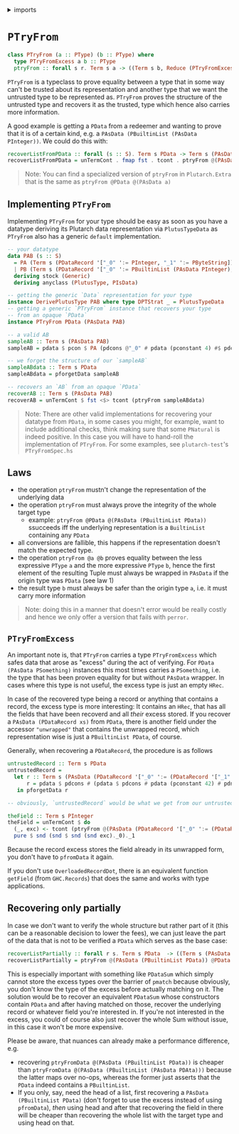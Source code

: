 <details>
<summary> imports </summary>
<p>

```haskell
{-# LANGUAGE FlexibleInstances #-}
module Plutarch.Docs.PTryFrom (recoverListFromPData, theField, untrustedRecord, recoverListPartially, recoverAB) where 
import Plutarch.Prelude
import GHC.Generics (Generic)
```

</p>
</details>

# `PTryFrom`

```hs
class PTryFrom (a :: PType) (b :: PType) where
  type PTryFromExcess a b :: PType
  ptryFrom :: forall s r. Term s a -> ((Term s b, Reduce (PTryFromExcess a b s)) -> Term s r) -> Term s r
```

`PTryFrom` is a typeclass to prove equality between a type that in some way can't be trusted about its representation and another type that we want the untrusted type to be represented as. 
`PTryFrom` proves the structure of the untrusted type and recovers it as the trusted, type which hence also carries more information. 

A good example is getting a `PData` from a redeemer and wanting to prove that it is of a certain kind, e.g. a `PAsData (PBuiltinList (PAsData PInteger))`. We could do this with: 

```haskell
recoverListFromPData :: forall (s :: S). Term s PData -> Term s (PAsData (PBuiltinList (PAsData PInteger)))
recoverListFromPData = unTermCont . fmap fst . tcont . ptryFrom @(PAsData (PBuiltinList (PAsData PInteger)))
```

> Note: You can find a specialized version of `ptryFrom` in `Plutarch.Extra` that is the same as `ptryFrom @PData @(PAsData a)`

## Implementing `PTryFrom`

Implementing `PTryFrom` for your type should be easy as soon as you have a datatype deriving its Plutarch data representation 
via `PlutusTypeData` as `PTryFrom` also has a generic `default` implementation.

```haskell
-- your datatype
data PAB (s :: S)
  = PA (Term s (PDataRecord '["_0" ':= PInteger, "_1" ':= PByteString]))
  | PB (Term s (PDataRecord '["_0" ':= PBuiltinList (PAsData PInteger), "_1" ':= PByteString]))
  deriving stock (Generic)
  deriving anyclass (PlutusType, PIsData)

-- getting the generic `Data` representation for your type
instance DerivePlutusType PAB where type DPTStrat _ = PlutusTypeData
-- getting a generic `PTryFrom` instance that recovers your type 
-- from an opaque `PData`
instance PTryFrom PData (PAsData PAB)

-- a valid AB
sampleAB :: Term s (PAsData PAB)
sampleAB = pdata $ pcon $ PA (pdcons @"_0" # pdata (pconstant 4) #$ pdcons # pdata (pconstant "foo") # pdnil)

-- we forget the structure of our `sampleAB`
sampleABdata :: Term s PData
sampleABdata = pforgetData sampleAB

-- recovers an `AB` from an opaque `PData`
recoverAB :: Term s (PAsData PAB)
recoverAB = unTermCont $ fst <$> tcont (ptryFrom sampleABdata)

```

> Note: There are other valid implementations for recovering your datatype from `PData`, in some cases you might,
> for example, want to include additional checks, think making sure that some `PNatural` is indeed positive.
> In this case you will have to hand-roll the implementation of `PTryFrom`. For some examples, see `plutarch-test`'s 
> `PTryFromSpec.hs`

## Laws

- the operation `ptryFrom` mustn't change the representation of the underlying data
- the operation `ptryFrom` must always prove the integrity of the whole target type
   - example:
       `ptryFrom @PData @(PAsData (PBuiltinList PData))` ssucceeds iff the underlying representation is a `BuiltinList` containing any `PData`
- all conversions are fallible, this happens if the representation doesn't match the expected type.
- the operation `ptryFrom @a @b` proves equality between the less expressive `PType` `a` and the more expressive `PType` `b`, hence the first 
     element of the resulting Tuple must always be wrapped in `PAsData` if the origin type was `PData` (see law 1)
- the result type `b` must always be safer than the origin type `a`, i.e. it must carry more information

> Note: doing this in a manner that doesn't error would be really costly and hence we only offer a version that fails with `perror`.

## `PTryFromExcess`

An important note is, that `PTryFrom` carries a type `PTryFromExcess` which safes data that arose as "excess" during the act of verifying. For 
`PData (PAsData PSomething)` instances this most times 
carries a `PSomething`, i.e. the type that has been proven equality for but without `PAsData` wrapper. In cases where this type is not useful, 
the excess type is just an empty `HRec`.

In case of the recovered type being a record or anything that contains a record, the excess type is more interesting: 
It contains an `HRec`, that has all the fields that have been recoverd and all *their* excess stored. If you recover a `PAsData (PDataRecord xs)` from `PData`, there is another field under the accessor `"unwrapped"` that contains the unwrapped record, which representation wise is just a `PBuiltinList
PData`, of course. 

Generally, when recovering a `PDataRecord`, the procedure is as follows

```haskell
untrustedRecord :: Term s PData
untrustedRecord =
  let r :: Term s (PAsData (PDataRecord '["_0" ':= (PDataRecord '["_1" ':= PInteger])]))
      r = pdata $ pdcons # (pdata $ pdcons # pdata (pconstant 42) # pdnil) # pdnil
   in pforgetData r

-- obviously, `untrustedRecord` would be what we get from our untrusted party

theField :: Term s PInteger
theField = unTermCont $ do
  (_, exc) <- tcont (ptryFrom @(PAsData (PDataRecord '["_0" ':= (PDataRecord '["_1" ':= PInteger])])) untrustedRecord)
  pure $ snd (snd $ snd (snd exc)._0)._1
```

Because the record excess stores the field already in its unwrapped form, you don't have to `pfromData` it again. 

If you don't use `OverloadedRecordDot`, there is an equivalent function `getField` (from `GHC.Records`) that does the same and works with type applications. 

## Recovering only partially

In case we don't want to verify the whole structure but rather part of it (this can be a reasonable decision to lower the fees), we can just leave the part 
of the data that is not to be verified a `PData` which serves as the base case: 

```haskell
recoverListPartially :: forall r s. Term s PData  -> ((Term s (PAsData (PBuiltinList PData)), Term s (PBuiltinList PData)) -> Term s r) -> Term s r
recoverListPartially = ptryFrom @(PAsData (PBuiltinList PData)) @PData
```

This is especially important with something like `PDataSum` which simply cannot store the excess types over the barrier of `pmatch` because obviously,
you don't know the type of the excess before actually matching on it. The solution would be to recover an equivalent `PDataSum` whose constructors
contain `PData` and after having matched on those, recover the underlying record or whatever field you're interested in. If you're not interested 
in the excess, you could of course also just recover the whole Sum without issue, in this case it won't be more expensive.

Please be aware, that nuances can already make a performance difference, e.g.
- recovering `ptryFromData @(PAsData (PBuiltinList PData))` is cheaper than `ptryFromData @(PAsData (PBuiltinList (PAsData PDAta)))` because the latter
  maps over no-ops, whereas the former just asserts that the `PData` indeed contains a `PBuiltinList`. 
- If you only, say, need the head of a list, first recovering a `PAsData (PBuiltinList PData)` (don't forget to use the excess instead of using
  `pfromData`), *then* using head and after that recovering the field in there will be cheaper than recovering the whole list with the target type and
  using head on that.

